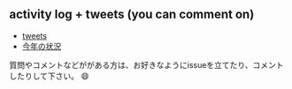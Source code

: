 ## activity log + tweets (you can comment on)

* [tweets](https://github.com/b0101/activity/issues?q=is%3Aissue+is%3Aclosed)
* [今年の状況](diary-2015.md)


質問やコメントなどががある方は、お好きなようにissueを立てたり、コメントしたりして下さい。 :smile:
